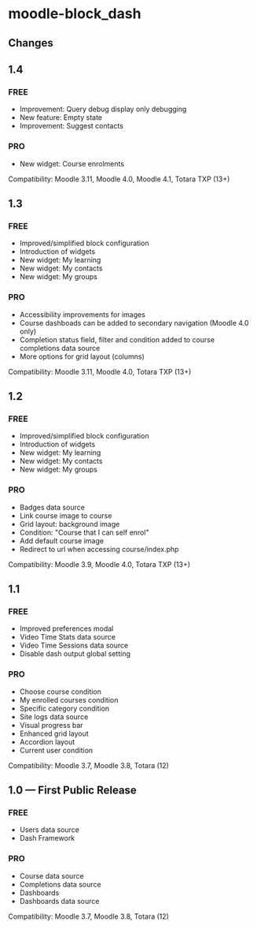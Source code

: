 moodle-block_dash
========================

Changes
-------


## 1.4

### FREE

- Improvement: Query debug display only debugging
- New feature: Empty state
- Improvement: Suggest contacts

### PRO

- New widget: Course enrolments

Compatibility: Moodle 3.11, Moodle 4.0, Moodle 4.1, Totara TXP (13+)


## 1.3

### FREE

- Improved/simplified block configuration
- Introduction of widgets
- New widget: My learning
- New widget: My contacts
- New widget: My groups

### PRO

- Accessibility improvements for images
- Course dashboads can be added to secondary navigation (Moodle 4.0 only)
- Completion status field, filter and condition added to course completions data source
- More options for grid layout (columns)

Compatibility: Moodle 3.11, Moodle 4.0, Totara TXP (13+)

## 1.2

### FREE

- Improved/simplified block configuration
- Introduction of widgets
- New widget: My learning
- New widget: My contacts
- New widget: My groups

### PRO

- Badges data source
- Link course image to course
- Grid layout: background image
- Condition: "Course that I can self enrol"
- Add default course image
- Redirect to url when accessing course/index.php

Compatibility: Moodle 3.9, Moodle 4.0, Totara TXP (13+)


## 1.1

### FREE

- Improved preferences modal
- Video Time Stats data source
- Video Time Sessions data source
- Disable dash output global setting

### PRO

- Choose course condition
- My enrolled courses condition
- Specific category condition
- Site logs data source
- Visual progress bar
- Enhanced grid layout
- Accordion layout
- Current user condition

Compatibility: Moodle 3.7, Moodle 3.8, Totara (12)



## 1.0 — First Public Release

### FREE

- Users data source
- Dash Framework

### PRO

- Course data source
- Completions data source
- Dashboards
- Dashboards data source

Compatibility: Moodle 3.7, Moodle 3.8, Totara (12)
